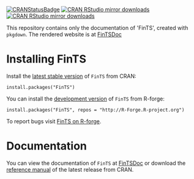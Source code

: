 <!-- badges: start -->
[![CRANStatusBadge](http://www.r-pkg.org/badges/version/FinTS)](https://cran.r-project.org/package=FinTS)
[![CRAN RStudio mirror downloads](https://cranlogs.r-pkg.org/badges/FinTS)](https://www.r-pkg.org/pkg/FinTS)
[![CRAN RStudio mirror downloads](https://cranlogs.r-pkg.org/badges/grand-total/FinTS?color=blue)](https://r-pkg.org/pkg/FinTS)
<!-- badges: end -->



This repository contains only the documentation of 'FinTS', created with `pkgdown`.
The rendered website is at [FinTSDoc](https://geobosh.github.io/FinTSDoc/)


# Installing FinTS


Install the [latest stable version](https://cran.r-project.org/package=FinTS) of
`FinTS` from CRAN:

    install.packages("FinTS")


You can install the
[development version](https://r-forge.r-project.org/scm/viewvc.php/pkg/FinTS/?root=fints)
of `FinTS` from R-forge:

    install.packages("FinTS", repos = "http://R-Forge.R-project.org")

To report bugs visit [FinTS on R-forge](https://r-forge.r-project.org/projects/fints/).


# Documentation

You can view the documentation of `FinTS` at
[FinTSDoc](https://geobosh.github.io/FinTSDoc/)
or download the
[reference manual](https://cran.r-project.org/package=FinTS/FinTS.pdf)
of the latest release from CRAN.
